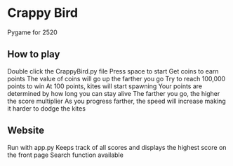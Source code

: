 # Crappy Bird
Pygame for 2520

## How to play
Double click the CrappyBird.py file
Press space to start
Get coins to earn points
The value of coins will go up the farther you go
Try to reach 100,000 points to win
At 100 points, kites will start spawning
Your points are determined by how long you can stay alive
The farther you go, the higher the score multiplier
As you progress farther, the speed will increase making it harder to dodge the kites

## Website
Run with app.py
Keeps track of all scores and displays the highest score on the front page
Search function available